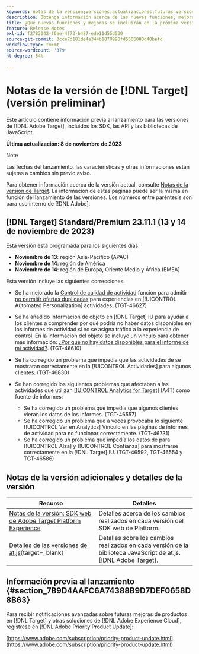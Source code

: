 ```yaml
---
keywords: notas de la versión;versiones;actualizaciones;futuras versiones;mejoras;nuevas funciones;correcciones;actualizaciones;versión preliminar
description: Obtenga información acerca de las nuevas funciones, mejoras y correcciones que incluirá la próxima versión de [!DNL Adobe Target], incluidos los SDK, las API y las bibliotecas de JavaScript.
title: ¿Qué nuevas funciones y mejoras se incluirán en la próxima versión de  [!DNL Target] ?
feature: Release Notes
exl-id: f2783042-f6ee-4f73-b487-ede11d55d530
source-git-commit: 3cce7d181de4e344b1878990fd5506000d40befd
workflow-type: tm+mt
source-wordcount: '379'
ht-degree: 54%

---
```


# Notas de la versión de [!DNL Target] (versión preliminar)

Este artículo contiene información previa al lanzamiento para las versiones de [!DNL Adobe Target], incluidos los SDK, las API y las bibliotecas de JavaScript.

**Última actualización: 8 de noviembre de 2023**

>[!NOTE]
>
>Las fechas del lanzamiento, las características y otras informaciones están sujetas a cambios sin previo aviso.
>
>Para obtener información acerca de la versión actual, consulte [Notas de la versión de Target](release-notes.md). La información de estas páginas puede ser la misma en función del lanzamiento de las versiones. Los números entre paréntesis son para uso interno de [!DNL Adobe].

## [!DNL Target] Standard/Premium 23.11.1 (13 y 14 de noviembre de 2023)

Esta versión está programada para los siguientes días:

* **Noviembre de 13**: región Asia-Pacífico (APAC)
* **Noviembre de 14**: región de América
* **Noviembre de 14**: región de Europa, Oriente Medio y África (EMEA)

Esta versión incluye las siguientes correcciones:

* Se ha mejorado la [Control de calidad de actividad](/help/main/c-activities/c-activity-qa/activity-qa.md) función para admitir [no permitir ofertas duplicadas](/help/main/c-activities/t-automated-personalization/managing-exclusions.md) para experiencias en [!UICONTROL Automated Personalization] actividades. (TGT-46627)
* Se ha añadido información de objeto en [!DNL Target] IU para ayudar a los clientes a comprender por qué podría no haber datos disponibles en los informes de actividad si no se asigna tráfico a la experiencia de control. En la información del objeto se incluye un vínculo para obtener más información: [¿Por qué no hay datos disponibles para el informe de mi actividad?](/help/main/c-reports/reporting-frequently-asked-questions.md#section_E4722F6445884130951DF79981C8289B). (TGT-46610)
* Se ha corregido un problema que impedía que las actividades de se mostraran correctamente en la [!UICONTROL Actividades] para algunos clientes. (TGT-46830)

* Se han corregido los siguientes problemas que afectaban a las actividades que utilizan [[!UICONTROL Analytics for Target]](/help/main/c-integrating-target-with-mac/a4t/a4t.md) (A4T) como fuente de informes:
   * Se ha corregido un problema que impedía que algunos clientes vieran los datos de los informes. (TGT-46557)
   * Se ha corregido un problema que a veces provocaba lo siguiente [!UICONTROL Ver en Analytics] Vínculo en las páginas de informes de actividad para no funcionar correctamente. (TGT-46731)
   * Se ha corregido un problema que impedía los datos de para [!UICONTROL Alza] y [!UICONTROL Confianza] para mostrarse correctamente en la [!DNL Target] IU. (TGT-46592, TGT-46554 y TGT-46586)

## Notas de la versión adicionales y detalles de la versión

| Recurso | Detalles |
|--- |--- |
| [Notas de la versión: SDK web de Adobe Target Platform Experience](https://experienceleague.adobe.com/docs/experience-platform/edge/release-notes.html?lang=es) | Detalles acerca de los cambios realizados en cada versión del SDK web de Platform. |
| [Detalles de las versiones de at.js](https://experienceleague.corp.adobe.com/docs/target-dev/developer/client-side/at-js-implementation/target-atjs-versions.html?lang=es){target=_blank} | Detalles sobre los cambios realizados en cada versión de la biblioteca JavaScript de at.js. [!DNL Adobe Target]. |

## Información previa al lanzamiento {#section_7B9D4AAFC6A74388B9D7DEF0658D8B63}

Para recibir notificaciones avanzadas sobre futuras mejoras de productos en [!DNL Target] y otras soluciones de [!DNL Adobe Experience Cloud], regístrese en [!DNL Adobe Priority Product Update]:

[https://www.adobe.com/subscription/priority-product-update.html](https://www.adobe.com/subscription/priority-product-update.html)

